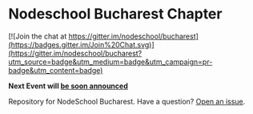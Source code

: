 # Nodeschool Bucharest Chapter

[![Join the chat at https://gitter.im/nodeschool/bucharest](https://badges.gitter.im/Join%20Chat.svg)](https://gitter.im/nodeschool/bucharest?utm_source=badge&utm_medium=badge&utm_campaign=pr-badge&utm_content=badge)

**Next Event will [be soon announced](http://nodeschool.io/bucharest/)**


Repository for NodeSchool Bucharest. Have a question? [Open an issue](https://github.com/nodeschool/bucharest/issues).

